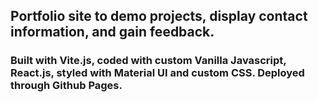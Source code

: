 ## Portfolio site to demo projects, display contact information, and gain feedback.

### Built with Vite.js, coded with custom Vanilla Javascript, React.js, styled with Material UI and custom CSS. Deployed through Github Pages.

<!-- - [@vitejs/plugin-react](https://github.com/vitejs/vite-plugin-react/blob/main/packages/plugin-react/README.md) uses [Babel](https://babeljs.io/) for Fast Refresh
- [@vitejs/plugin-react-swc](https://github.com/vitejs/vite-plugin-react-swc) uses [SWC](https://swc.rs/) for Fast Refresh -->
